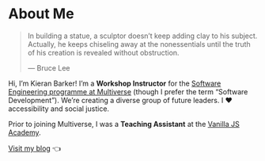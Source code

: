 # About Me

> In building a statue, a sculptor doesn’t keep adding clay to his subject. Actually, he keeps chiseling away at the nonessentials until the truth of his creation is revealed without obstruction.
>
> — Bruce Lee

Hi, I’m Kieran Barker! I’m a **Workshop Instructor** for the [Software Engineering programme at Multiverse](https://www.multiverse.io/en-GB/programmes/software-engineering) (though I prefer the term “Software Development”). We’re creating a diverse group of future leaders. I <span aria-label="heart">❤️</span> accessibility and social justice.

Prior to joining Multiverse, I was a **Teaching Assistant** at the [Vanilla JS Academy](https://vanillajsacademy.com/).

[Visit my blog](https://barker.codes/) 👈
